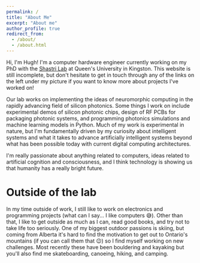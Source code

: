 ```yaml
---
permalink: /
title: "About Me"
excerpt: "About me"
author_profile: true
redirect_from: 
  - /about/
  - /about.html
---
```



Hi, I'm Hugh! I'm a computer hardware engineer currently working on my PhD with the [Shastri Lab](https://www.queensu.ca/physics/shastrilab/) at Queen's University in Kingston. This website is still incomplete, but don't hesitate to get in touch through any of the links on the left under my picture if you want to know more about projects I've worked on!

Our lab works on implementing the ideas of neuromorphic computing in the rapidly advancing field of silicon photonics. Some things I work on include experimental demos of silicon photonic chips, design of RF PCBs for packaging photonic systems, and programming photonics simulations and machine learning models in Python. Much of my work is experimental in nature, but I'm fundamentally driven by my curiosity about intelligent systems and what it takes to advance artificially intelligent systems beyond what has been possible today with current digital computing architectures.

I'm really passionate about anything related to computers, ideas related to artificial cognition and consciousness, and I think technology is showing us that humanity has a really bright future.

Outside of the lab
======
In my time outside of work, I still like to work on electronics and programming projects (what can I say... I like computers 😅). Other than that, I like to get outside as much as I can, read good books, and try not to take life too seriously. One of my biggest outdoor passions is skiing, but coming from Alberta it's hard to find the motivation to get out to Ontario's mountains (if you can call them that 😉) so I find myself working on new challenges. Most recently these have been bouldering and kayaking but you'll also find me skateboarding, canoeing, hiking, and camping.
